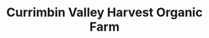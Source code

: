 ---
title: "Currimbin Valley Harvest Organic Farm"
url: /gold-coast/currimbin-valley-harvest-organic-farm/
shop: farm
---